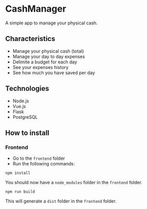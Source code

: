 # CashManager
A simple app to manage your physical cash.

## Characteristics
- Manage your physical cash (total)
- Manage your day to day expenses
- Delimite a budget for each day
- See your expenses history
- See how much you have saved per day

## Technologies
- Node.js
- Vue.js
- Flask
- PostgreSQL

## How to install
### Frontend
- Go to the `frontend` folder
- Run the following commands:
```
npm install
```
You should now have a `node_modules` folder in the `frontend` folder.
```
npm run build
```
This will generate a `dist` folder in the `frontend` folder.
